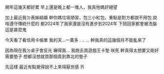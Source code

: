 開年這幾天都好累
早上還是晚上都一堆人，我真他媽好絕望

加上最近我ㄉ表姊結婚
幹你媽垃圾陋習，包三小紅包，重點是對方都說不用包
說啥遵守傳統什麼的
都2024年了我家還是沒有進步到2024年
下班回家都會被洗腦
這是甚麼鬼

今天看了看信用卡帳單
我的天...一萬多
.
..
...
幹我真的這幾個月不能亂來了

因為現在我ㄉ桌子會反光
嚇得我...
我跑去買遊戲王卡墊
咲死
幹真得太想要又剛好需要墊子
想都沒想就買那個貴到靠北的墊子

先這樣
最近有點覺得說不上來得厭世感
ㄞ
<!-- ##{"timestamp":1704240480}## -->